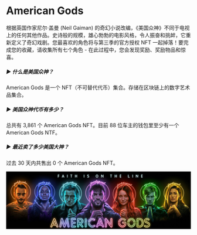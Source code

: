 # American Gods

根据英国作家尼尔·盖曼 (Neil Gaiman) 的奇幻小说改编，《美国众神》不同于电视上的任何其他作品。史诗般的规模，雄心勃勃的电影风格，令人振奋和挑衅，它重新定义了奇幻戏剧。您最喜欢的角色将与第三季的官方授权 NFT 一起掉落！要完成您的收藏，请收集所有七个角色 - 在此过程中，您会发现奖励、奖励物品和惊喜。

##### ▶ 什么是美国众神？

American Gods 是一个 NFT（不可替代代币）集合。存储在区块链上的数字艺术品集合。

##### ▶ 美国众神代币有多少？

总共有 3,861 个 American Gods NFT。目前 88 位车主的钱包里至少有一个 American Gods NTF。

##### ▶ 最近卖了多少美国大神？

过去 30 天内共售出 0 个 American Gods NFT。

![unnamed](unnamed.jpg)
